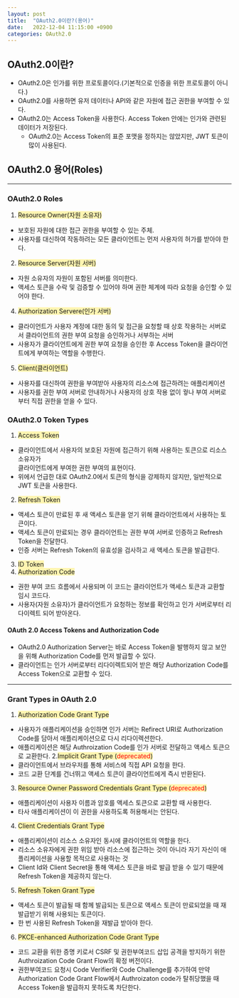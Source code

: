 ```yaml
---
layout: post
title:  "OAuth2.0이란?(용어)"
date:   2022-12-04 11:15:00 +0900
categories: OAuth2.0
---
```




## OAuth2.0이란? 
- OAuth2.0은 인가를 위한 프로토콜이다.(기본적으로 인증을 위한 프로토콜이 아니다.)
- OAuth2.0를 사용하면 유저 데이터나 API와 같은 자원에 접근 권한을 부여할 수 있다. 
- OAuth2.0는 Access Token을 사용한다. Access Token 안에는 인가와 관련된 데이터가 저장된다.
  - OAuth2.0는 Access Token의 표준 포맷을 정하지는 않았지만, JWT 토큰이 많이 사용된다.
  
## OAuth2.0 용어(Roles)

---

### OAuth2.0 Roles

1. <span style='background-color:#fff5b1'>Resource Owner(자원 소유자)</span>
- 보호된 자원에 대한 접근 권한을 부여할 수 있는 주체. 
- 사용자를 대신하여 작동하려는 모든 클라이언트는 먼저 사용자의 허가를 받아야 한다. 
2. <span style='background-color:#fff5b1'>Resource Server(자원 서버)</span>
- 자원 소유자의 자원이 포함된 서버를 의미한다. 
- 액세스 토큰을 수락 및 검증할 수 있어야 하며 권한 체계에 따라 요청을 승인할 수 있어야 한다.
4. <span style='background-color:#fff5b1'>Authorization Servere(인가 서버)</span>
- 클라이언트가 사용자 계정에 대한 동의 및 접근을 요청할 때 상호 작용하는 서버로서 클라이언트의 권한 부여 요청을 승인하거나 서부하는 서버
- 사용자가 클라이언트에게 권한 부여 요청을 승인한 후 Access Token을 클라이언트에게 부여하는 역할을 수행한다.
5. <span style='background-color:#fff5b1'>Client(클라이언트)</span>
- 사용자를 대신하여 권한을 부여받아 사용자의 리소스에 접근하려는 애플리케이션
- 사용자를 권한 부여 서버로 안내하거나 사용자의 상호 작용 없이 궣나 부여 서버로부터 직접 권한을 얻을 수 있다.

### OAuth2.0 Token Types 
1. <span style='background-color:#fff5b1'>Access Token</span>
- 클라이언트에서 사용자의 보호된 자원에 접근하기 위해 사용하는 토큰으로 리소스 소유자가   
클라이언트에게 부여한 권한 부여의 표현이다.
- 위에서 언급한 대로 OAuth2.0에서 토큰의 형식을 강제하지 않지만, 일반적으로 JWT 토큰을 사용한다.
2. <span style='background-color:#fff5b1'>Refresh Token</span>
- 액세스 토큰이 만료된 후 새 액세스 토큰을 얻기 위해 클라이언트에서 사용하는 토큰이다.
- 액세스 토큰이 만료되는 경우 클라이언트는 권한 부여 서버로 인증하고 Refresh Token을 전달한다.
- 인증 서버는 Refresh Token의 유효성을 검사하고 새 액세스 토큰을 발급한다.
3. <span style='background-color:#fff5b1'>ID Token</span>
4. <span style='background-color:#fff5b1'>Authorization Code</span> 
- 권한 부여 코드 흐름에서 사용되며 이 코드는 클라이언트가 액세스 토큰과 교환할 임시 코드다.
- 사용자(자원 소유자)가 클라이언트가 요청하는 정보를 확인하고 인가 서버로부터 리다이렉트 되어 받아온다.

#### OAuth 2.0 Access Tokens and Authorization Code
- OAuth2.0 Authorization Server는 바로 Access Token을 발행하지 않고 보안을 위해 
Authorization Code를 먼저 발급할 수 있다.
- 클라이언트는 인가 서버로부터 리다이렉트되어 받은 해당 Authorization Code를 Access Token으로 교환할 수 있다. 

--- 

### Grant Types in OAuth 2.0
1. <span style='background-color:#fff5b1'>Authorization Code Grant Type</span>
- 사용자가 애플리케이션을 승인하면 인가 서버는 Refirect URI로 Authorization Code를 담아서 애플리케이션으로 다시 리다이렉션한다.
- 애플리케이션은 해당 Authroization Code를 인가 서버로 전달하고 액세스 토큰으로 교환한다.
2.<span style='background-color:#fff5b1'>Implicit Grant Type (<span style="color:red;">deprecated</span>)</span>
- 클라이언트에서 브라우저를 통해 서비스에 직접 API 요청을 한다.
- 코드 교환 단계를 건너뛰고 액세스 토큰이 클라이언트에게 즉시 반환된다.
3. <span style='background-color:#fff5b1'> Resource Owner Password Credentials Grant Type (<span style="color:red;">deprecated</span>)</span>
- 애플리케이션이 사용자 이름과 암호를 액세스 토큰으로 교환할 때 사용한다.
- 타사 애플리케이션이 이 권한을 사용하도록 허용해서는 안된다.
4. <span style='background-color:#fff5b1'>Client Credentials Grant Type</span>
- 애플리케이션이 리소스 소유자인 동시에 클라이언트의 역할을 한다.
- 리소스 소유자에게 권한 위임 받아 리소스에 접근하는 것이 아니라 자기 자신이 애플리케이션을 사용할 목적으로 사용하는 것
- Client Id와 Client Secret을 통해 액세스 토큰을 바로 발급 받을 수 있기 때문에 Refresh Token을 제공하지 않는다.
5. <span style='background-color:#fff5b1'>Refresh Token Grant Type</span>
- 액세스 토큰이 발급될 때 함께 발급되는 토큰으로 액세스 토큰이 만료되었을 때 재발급받기 위해 사용되는 토큰이다.
- 한 번 사용된 Refresh Token을 재발급 받아야 한다. 
6. <span style='background-color:#fff5b1'>PKCE-enhanced Authorization Code Grant Type</span>
- 코드 교환을 위한 증명 키로서 CSRF 및 권한부여코드 삽입 공격을 방지하기 위한 Authroization Code Grant Flow의 확정 버전이다.
- 권한부여코드 요청시 Code Verifier와 Code Challenge를 추가하여 만약 Authorization Code Grant Flow에서 Authroizaton code가 탈취당했을 때 
Access Token을 발급하지 못하도록 차단한다.